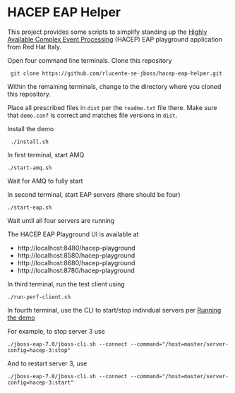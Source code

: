 # HACEP EAP Helper
This project provides some scripts to simplify standing up the
[Highly Available Complex Event Processing](https://github.com/redhat-italy/hacep)
(HACEP) EAP playground application from Red Hat Italy.

Open four command line terminals.  Clone this repository

     git clone https://github.com/rlucente-se-jboss/hacep-eap-helper.git

Within the remaining terminals, change to the directory where you cloned this repository.

Place all prescribed files in `dist` per the `readme.txt` file there.
Make sure that `demo.conf` is correct and matches file versions in `dist`.

Install the demo

     ./install.sh

In first terminal, start AMQ

    ./start-amq.sh

Wait for AMQ to fully start

In second terminal, start EAP servers (there should be four)

    ./start-eap.sh

Wait until all four servers are running

The HACEP EAP Playground UI is available at

* http://localhost:8480/hacep-playground
* http://localhost:8580/hacep-playground
* http://localhost:8680/hacep-playground
* http://localhost:8780/hacep-playground

In third terminal, run the test client using

    ./run-perf-client.sh

In fourth terminal, use the CLI to start/stop individual servers per [Running the demo](https://github.com/redhat-italy/hacep/tree/master/hacep-examples/hacep-eap-playground#running-the-demo)

For example, to stop server 3 use

    ./jboss-eap-7.0/jboss-cli.sh --connect --command="/host=master/server-config=hacep-3:stop"

And to restart server 3, use

    ./jboss-eap-7.0/jboss-cli.sh --connect --command="/host=master/server-config=hacep-3:start"

